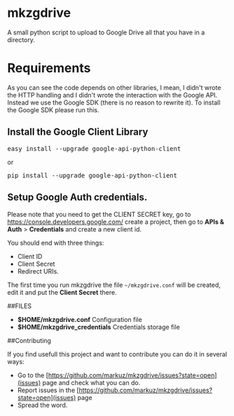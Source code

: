 # mkzgdrive

A small python script to upload to Google Drive all that you have in a directory.

# Requirements

As you can see the code depends on other libraries, I mean, I didn't wrote the HTTP handling and I didn't wrote the interaction with the Google API. Instead we use the Google SDK (there is no reason to rewrite it). To install the Google SDK please run this.

## Install the Google Client Library

<pre>easy_install --upgrade google-api-python-client</pre>

or

<pre>pip install --upgrade google-api-python-client</pre>

## Setup Google Auth credentials.
Please note that you need to get the CLIENT SECRET key, go to https://console.developers.google.com/ create a project, then go to **APIs &amp; Auth** &gt; **Credentials** and create a new client id.

You should end with three things:

*   Client ID
*   Client Secret
*   Redirect URIs.

The first time you run mkzgdrive the file  `~/mkzgdrive.conf` will be created, edit it and put the **Client Secret** there.

##FILES

* **$HOME/mkzgdrive.conf** Configuration file
* **$HOME/mkzgdrive_credentials** Credentials storage file

##Contributing

If you find usefull this project and want to contribute you can do it in several ways:

* Go to the [https://github.com/markuz/mkzgdrive/issues?state=open](issues) page and check what you can do.
* Report issues in the [https://github.com/markuz/mkzgdrive/issues?state=open](issues) page
* Spread the word.
